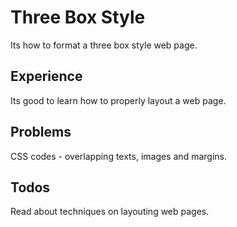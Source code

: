 # Three Box Style 
Its how to format a three box style web page.

## Experience
Its good to learn how to properly layout a web page.

## Problems
CSS codes - overlapping texts, images and margins.

## Todos
Read about techniques on layouting web pages.